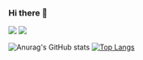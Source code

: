 ### Hi there 👋

<!--
**JG-Cus/JG-Cus** is a ✨ _special_ ✨ repository because its `README.md` (this file) appears on your GitHub profile.

Here are some ideas to get you started:

- 🔭 I’m currently working on ...
- 🌱 I’m currently learning ...
- 👯 I’m looking to collaborate on ...
- 🤔 I’m looking for help with ...
- 💬 Ask me about ...
- 📫 How to reach me: ...
- 😄 Pronouns: ...
- ⚡ Fun fact: ...
-->

<p>
  <a href="버튼을 눌렀을 때 이동할 링크" target="_blank"><img src="https://img.shields.io/badge/Python-3766AB?style=flat-square&logo=Python&logoColor=white"/></a>
  <a href="버튼을 눌렀을 때 이동할 링크" target="_blank"><img src="https://img.shields.io/badge/Django-092E20?style=flat-square&logo=Django&logoColor=white"/></a>
</p>

![Anurag's GitHub stats](https://github-readme-stats.vercel.app/api?username=JG-Cus&show_icons=true&theme=radical)
[![Top Langs](https://github-readme-stats.vercel.app/api/top-langs/?username=JG-Cus&layout=compact&theme=radical&langs_count=5)](https://github.com/anuraghazra/github-readme-stats)
